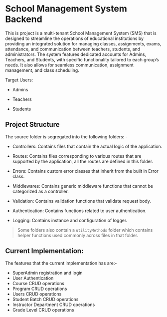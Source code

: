 # School Management System Backend

This is project is a multi-tenant School Management System (SMS) that is designed to streamline the operations of educational institutions by providing an integrated solution for managing classes, assignments, exams, attendance, and communication between teachers, students, and administrators. The system features dedicated accounts for Admins, Teachers, and Students, with specific functionality tailored to each group’s needs. It also allows for seamless communication, assignment management, and class scheduling.

Target Users:

- Admins

- Teachers

- Students

## Project Structure

The source folder is segregated into the following folders: -

- Controllers: Contains files that contain the actual logic of the application.

- Routes: Contains files corresponding to various routes that are supported by the application, all the routes are defined in this folder.

- Errors: Contains custom error classes that inherit from the built in Error class.

- Middlewares: Contains generic middleware functions that cannot be categorized as a controller.

- Validation: Contains validation functions that validate request body.

- Authentication: Contains functions related to user authentication.

- Logging: Contains instance and configuration of logger.

> Some folders also contain a `utilityMethods` folder which contains helper functions used commonly across files in that folder.

## Current Implementation:

The features that the current implementation has are:-

- SuperAdmin registration and login
- User Authentication
- Course CRUD operations
- Program CRUD operations
- Users CRUD operations
- Student Batch CRUD operations
- Instructor Department CRUD operations
- Grade Level CRUD operations
